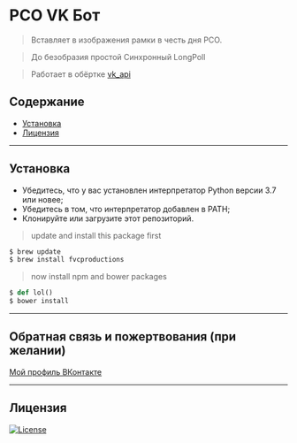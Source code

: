 РСО VK Бот
========================================================================================================================================

> Вставляет в изображения рамки в честь дня РСО.

> До безобразия простой Синхронный LongPoll

> Работает в обёртке [vk_api](https://github.com/python273/vk_api)

## Содержание

- [Установка](#Установка)
- [Лицензия](#Лицензия)

---

## Установка

- Убедитесь, что у вас установлен интерпретатор Python версии 3.7 или новее;
- Убедитесь в том, что интерпретатор добавлен в PATH;
- Клонируйте или загрузите этот репозиторий.

> update and install this package first

```python
$ brew update
$ brew install fvcproductions
```

> now install npm and bower packages

```python
$ def lol()
$ bower install
```

---

## Обратная связь и пожертвования (при желании)

[Мой профиль ВКонтакте](vk.com/fl1ckje)

---

## Лицензия

[![License](http://img.shields.io/:license-mit-blue.svg?style=flat-square)](http://badges.mit-license.org)
